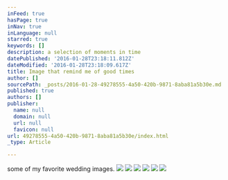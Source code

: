 ```yaml
---
inFeed: true
hasPage: true
inNav: true
inLanguage: null
starred: true
keywords: []
description: a selection of moments in time
datePublished: '2016-01-28T23:18:11.812Z'
dateModified: '2016-01-28T23:18:09.617Z'
title: Image that remind me of good times
author: []
sourcePath: _posts/2016-01-28-49278555-4a50-420b-9871-8aba81a5b30e.md
published: true
authors: []
publisher:
  name: null
  domain: null
  url: null
  favicon: null
url: 49278555-4a50-420b-9871-8aba81a5b30e/index.html
_type: Article

---
```

some of my favorite wedding images.
![](https://the-grid-user-content.s3-us-west-2.amazonaws.com/1d799711-7c8b-4936-92d0-1cc4e5cc11ff.jpg)
![](https://the-grid-user-content.s3-us-west-2.amazonaws.com/b17b0dff-24aa-4d98-8fae-ae29dbd46bdb.jpg)
![](https://the-grid-user-content.s3-us-west-2.amazonaws.com/8cf9937e-4136-4c14-b28e-26d2e7c49478.jpg)
![](https://s3-us-west-2.amazonaws.com/the-grid-img/p/271d434aa30b6fdc3dbbf66cfaa655a0991f1c6e.jpg)
![](https://the-grid-user-content.s3-us-west-2.amazonaws.com/d648761d-b2b6-4105-b13f-6e85eaa871ef.jpg)
![](https://the-grid-user-content.s3-us-west-2.amazonaws.com/20cfe7dd-67d2-436e-a19b-8a58856ab34c.jpg)